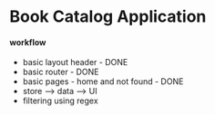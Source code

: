 # Book Catalog Application

#### workflow

- basic layout header - DONE
- basic router - DONE
- basic pages - home and not found - DONE
- store --> data --> UI
- filtering using regex
